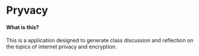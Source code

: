 # Pryvacy

#### What is this?
This is a application designed to generate class discussion and reflection on the topics of internet privacy and encryption.
